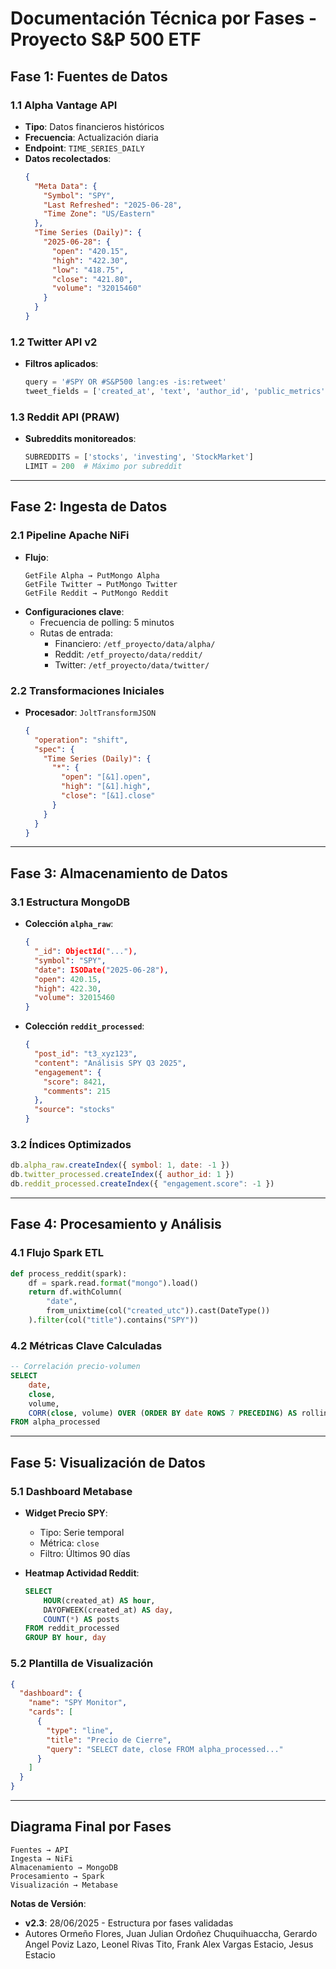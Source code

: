 # Documentación Técnica por Fases - Proyecto S&P 500 ETF

## Fase 1: Fuentes de Datos

### 1.1 Alpha Vantage API

- **Tipo**: Datos financieros históricos
- **Frecuencia**: Actualización diaria
- **Endpoint**: `TIME_SERIES_DAILY`
- **Datos recolectados**:
  ```json
  {
    "Meta Data": {
      "Symbol": "SPY",
      "Last Refreshed": "2025-06-28",
      "Time Zone": "US/Eastern"
    },
    "Time Series (Daily)": {
      "2025-06-28": {
        "open": "420.15",
        "high": "422.30",
        "low": "418.75",
        "close": "421.80",
        "volume": "32015460"
      }
    }
  }

  ```

### 1.2 Twitter API v2

- **Filtros aplicados**:
  ```python
  query = '#SPY OR #S&P500 lang:es -is:retweet'
  tweet_fields = ['created_at', 'text', 'author_id', 'public_metrics']
  ```

### 1.3 Reddit API (PRAW)

- **Subreddits monitoreados**:
  ```python
  SUBREDDITS = ['stocks', 'investing', 'StockMarket']
  LIMIT = 200  # Máximo por subreddit
  ```

---

## Fase 2: Ingesta de Datos

### 2.1 Pipeline Apache NiFi

- **Flujo**:
  ```
  GetFile Alpha → PutMongo Alpha  
  GetFile Twitter → PutMongo Twitter  
  GetFile Reddit → PutMongo Reddit  
  ```
- **Configuraciones clave**:
  - Frecuencia de polling: 5 minutos
  - Rutas de entrada:
    - Financiero: `/etf_proyecto/data/alpha/`
    - Reddit: `/etf_proyecto/data/reddit/`
    - Twitter: `/etf_proyecto/data/twitter/`

### 2.2 Transformaciones Iniciales

- **Procesador**: `JoltTransformJSON`
  ```json
  {
    "operation": "shift",
    "spec": {
      "Time Series (Daily)": {
        "*": {
          "open": "[&1].open",
          "high": "[&1].high",
          "close": "[&1].close"
        }
      }
    }
  }
  ```

---

## Fase 3: Almacenamiento de Datos

### 3.1 Estructura MongoDB

- **Colección `alpha_raw`**:
  ```json
  {
    "_id": ObjectId("..."),
    "symbol": "SPY",
    "date": ISODate("2025-06-28"),
    "open": 420.15,
    "high": 422.30,
    "volume": 32015460
  }
  ```
- **Colección `reddit_processed`**:
  ```json
  {
    "post_id": "t3_xyz123",
    "content": "Análisis SPY Q3 2025",
    "engagement": {
      "score": 8421,
      "comments": 215
    },
    "source": "stocks"
  }
  ```

### 3.2 Índices Optimizados

```javascript
db.alpha_raw.createIndex({ symbol: 1, date: -1 })
db.twitter_processed.createIndex({ author_id: 1 })
db.reddit_processed.createIndex({ "engagement.score": -1 })
```

---

## Fase 4: Procesamiento y Análisis

### 4.1 Flujo Spark ETL

```python
def process_reddit(spark):
    df = spark.read.format("mongo").load()
    return df.withColumn(
        "date",
        from_unixtime(col("created_utc")).cast(DateType())
    ).filter(col("title").contains("SPY"))
```

### 4.2 Métricas Clave Calculadas

```sql
-- Correlación precio-volumen
SELECT
    date,
    close,
    volume,
    CORR(close, volume) OVER (ORDER BY date ROWS 7 PRECEDING) AS rolling_corr
FROM alpha_processed
```

---

## Fase 5: Visualización de Datos

### 5.1 Dashboard Metabase

- **Widget Precio SPY**:

  - Tipo: Serie temporal
  - Métrica: `close`
  - Filtro: Últimos 90 días
- **Heatmap Actividad Reddit**:

  ```sql
  SELECT
      HOUR(created_at) AS hour,
      DAYOFWEEK(created_at) AS day,
      COUNT(*) AS posts
  FROM reddit_processed
  GROUP BY hour, day
  ```

### 5.2 Plantilla de Visualización

```json
{
  "dashboard": {
    "name": "SPY Monitor",
    "cards": [
      {
        "type": "line",
        "title": "Precio de Cierre",
        "query": "SELECT date, close FROM alpha_processed..."
      }
    ]
  }
}
```

---

## Diagrama Final por Fases

```
Fuentes → API  
Ingesta → NiFi  
Almacenamiento → MongoDB  
Procesamiento → Spark  
Visualización → Metabase  
```

**Notas de Versión**:

- **v2.3**: 28/06/2025 - Estructura por fases validadas
- Autores
  Ormeño Flores, Juan Julian
  Ordoñez Chuquihuaccha, Gerardo Angel 
  Poviz Lazo, Leonel
  Rivas Tito, Frank Alex
  Vargas Estacio, Jesus Estacio
  
  
